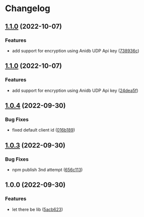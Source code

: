# Changelog

## [1.1.0](https://github.com/tsukeero/anidb-udp-client/compare/v1.0.4...v1.1.0) (2022-10-07)


### Features

* add support for encryption using Anidb UDP Api key ([738936c](https://github.com/tsukeero/anidb-udp-client/commit/738936ca654086cb8471641afe9b31fe4baffb0f))

## [1.1.0](https://github.com/tsukeero/anidb-udp-client/compare/v1.0.4...v1.1.0) (2022-10-07)


### Features

* add support for encryption using Anidb UDP Api key ([24dea5f](https://github.com/tsukeero/anidb-udp-client/commit/24dea5f3cfa6a40d6daee6152a9dd720c92d9ef6))

## [1.0.4](https://github.com/tsukeero/anidb-udp-client/compare/v1.0.3...v1.0.4) (2022-09-30)


### Bug Fixes

* fixed default client id ([016b189](https://github.com/tsukeero/anidb-udp-client/commit/016b1896aad664694fd60fc86c253f8af0f21fca))

## [1.0.3](https://github.com/tsukeero/anidb-udp-client/compare/v1.0.2...v1.0.3) (2022-09-30)


### Bug Fixes

* npm publish 3nd attempt ([656c113](https://github.com/tsukeero/anidb-udp-client/commit/656c113bfa9227424c83cb13b2b22b1da77d605b))


## 1.0.0 (2022-09-30)


### Features

* let there be lib ([5acb623](https://github.com/tsukeero/anidb-udp-client/commit/5acb623f47d77c487ccabec9bcde4093c3c7ff6d))
